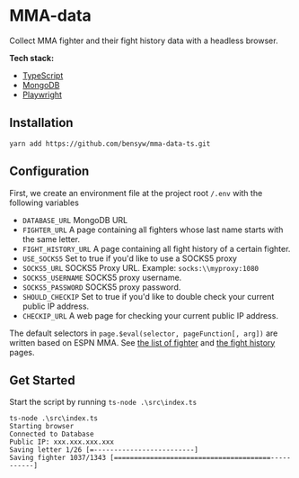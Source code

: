 # MMA-data

Collect MMA fighter and their fight history data with a headless browser.

**Tech stack:**
- [TypeScript](https://www.typescriptlang.org/)
- [MongoDB](mongodb.com)
- [Playwright](https://playwright.dev/)

## Installation

`yarn add https://github.com/bensyw/mma-data-ts.git`

## Configuration

First, we create an environment file at the project root `/.env` with the following variables

- `DATABASE_URL` MongoDB URL
- `FIGHTER_URL` A page containing all fighters whose last name starts with the same letter.
- `FIGHT_HISTORY_URL` A page containing all fight history of a certain fighter.
- `USE_SOCKS5` Set to true if you'd like to use a SOCKS5 proxy
- `SOCKS5_URL` SOCKS5 Proxy URL. Example: `socks:\\myproxy:1080`
- `SOCKS5_USERNAME` SOCKS5 proxy username.
- `SOCKS5_PASSWORD` SOCKS5 proxy password.
- `SHOULD_CHECKIP` Set to true if you'd like to double check your current public IP address.
- `CHECKIP_URL` A web page for checking your current public IP address.

The default selectors in `page.$eval(selector, pageFunction[, arg])` are written based on ESPN MMA. See [the list of fighter](http://www.espn.com/mma/fighters?search=) and [the fight history](https://www.espn.com/mma/fighter/history/_/id/) pages.

## Get Started 

Start the script by running `ts-node .\src\index.ts`

```console
ts-node .\src\index.ts
Starting browser
Connected to Database
Public IP: xxx.xxx.xxx.xxx
Saving letter 1/26 [=-------------------------]
Saving fighter 1037/1343 [=======================================-----------]
```